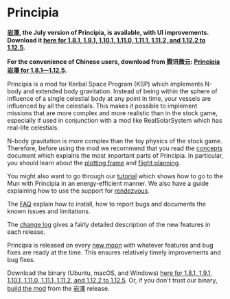 # Principia

**&lrm;[岩澤](https://github.com/mockingbirdnest/Principia/wiki/Change-Log#%E5%B2%A9%E6%BE%A4), the July version of Principia, is available, with UI improvements.  Download it [here for 1.8.1, 1.9.1, 1.10.1, 1.11.0, 1.11.1, 1.11.2, and 1.12.2 to 1.12.5](https://bit.ly/44N3yus).**

**For the convenience of Chinese users, download from 腾讯微云: [Principia 岩澤 for 1.8.1—1.12.5](https://share.weiyun.com/cOQUrwgP).**

Principia is a mod for Kerbal Space Program (KSP) which implements N-body and extended body gravitation.  Instead of being within the sphere of influence of a single celestial body at any point in time, your vessels are influenced by all the celestials.  This makes it possible to implement missions that are more complex and more realistic than in the stock game, especially if used in conjunction with a mod like RealSolarSystem which has real-life celestials.

N-body gravitation is more complex than the toy physics of the stock game.  Therefore, before using the mod we recommend that you read the [concepts](https://github.com/mockingbirdnest/Principia/wiki/Concepts) document which explains the most important parts of Principia.  In particular, you should learn about the [plotting frame](https://github.com/mockingbirdnest/Principia/wiki/Concepts#plotting-frame) and [flight planning](https://github.com/mockingbirdnest/Principia/wiki/Concepts#flight-planning).

You might also want to go through our
[tutorial](https://github.com/mockingbirdnest/Principia/wiki/A-guide-to-going-to-the-Mun-with-Principia) which shows how 
to go to the Mun with Principia in an energy-efficient manner.  We also have a guide explaining how to use the support for [rendezvous](https://github.com/mockingbirdnest/Principia/wiki/A-guide-to-performing-low-orbit-rendezvous).

The [FAQ](https://github.com/mockingbirdnest/Principia/wiki/Installing,-reporting-bugs,-and-frequently-asked-questions) explain how to install, how to report bugs and documents the known issues and limitations.

The [change log](https://github.com/mockingbirdnest/Principia/wiki/Change-Log) gives a fairly detailed description of the new features in each release.

Principia is released on every [new moon](https://en.wikipedia.org/wiki/New_moon) with whatever features and bug fixes are ready at the time.  This ensures relatively timely improvements and bug fixes.

Download the binary (Ubuntu, macOS, and Windows) [here for 1.8.1, 1.9.1, 1.10.1, 1.11.0, 1.11.1, 1.11.2, and 1.12.2 to 1.12.5](https://bit.ly/44N3yus).  Or, if you don't trust our binary, [build the mod](https://github.com/mockingbirdnest/Principia/blob/master/documentation/Setup.md) from the [岩澤](https://github.com/mockingbirdnest/Principia/releases/tag/2023071719-%E5%B2%A9%E6%BE%A4) release.
